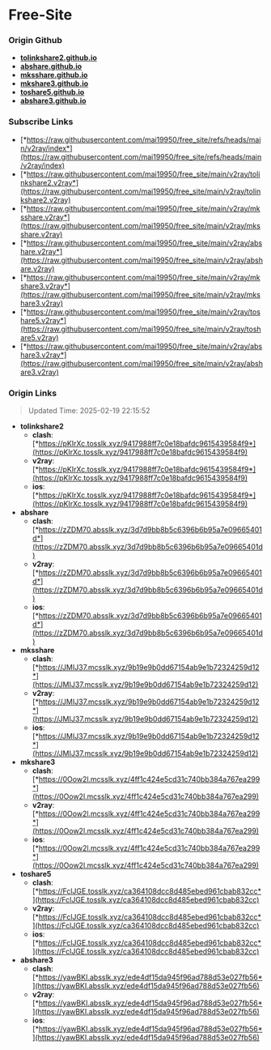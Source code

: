 # Free-Site

### Origin Github

- [**tolinkshare2.github.io**](https://github.com/tolinkshare2/tolinkshare2.github.io)
- [**abshare.github.io**](https://github.com/abshare/abshare.github.io)
- [**mksshare.github.io**](https://github.com/mksshare/mksshare.github.io)
- [**mkshare3.github.io**](https://github.com/mkshare3/mkshare3.github.io)
- [**toshare5.github.io**](https://github.com/toshare5/toshare5.github.io)
- [**abshare3.github.io**](https://github.com/abshare3/abshare3.github.io)

### Subscribe Links

- [*https://raw.githubusercontent.com/mai19950/free_site/refs/heads/main/v2ray/index*](https://raw.githubusercontent.com/mai19950/free_site/refs/heads/main/v2ray/index)
- [*https://raw.githubusercontent.com/mai19950/free_site/main/v2ray/tolinkshare2.v2ray*](https://raw.githubusercontent.com/mai19950/free_site/main/v2ray/tolinkshare2.v2ray)
- [*https://raw.githubusercontent.com/mai19950/free_site/main/v2ray/mksshare.v2ray*](https://raw.githubusercontent.com/mai19950/free_site/main/v2ray/mksshare.v2ray)
- [*https://raw.githubusercontent.com/mai19950/free_site/main/v2ray/abshare.v2ray*](https://raw.githubusercontent.com/mai19950/free_site/main/v2ray/abshare.v2ray)
- [*https://raw.githubusercontent.com/mai19950/free_site/main/v2ray/mkshare3.v2ray*](https://raw.githubusercontent.com/mai19950/free_site/main/v2ray/mkshare3.v2ray)
- [*https://raw.githubusercontent.com/mai19950/free_site/main/v2ray/toshare5.v2ray*](https://raw.githubusercontent.com/mai19950/free_site/main/v2ray/toshare5.v2ray)
- [*https://raw.githubusercontent.com/mai19950/free_site/main/v2ray/abshare3.v2ray*](https://raw.githubusercontent.com/mai19950/free_site/main/v2ray/abshare3.v2ray)

### Origin Links

> Updated Time: 2025-02-19 22:15:52

- **tolinkshare2**
  - **clash**: [*https://pKIrXc.tosslk.xyz/9417988ff7c0e18bafdc9615439584f9*](https://pKIrXc.tosslk.xyz/9417988ff7c0e18bafdc9615439584f9)
  - **v2ray**: [*https://pKIrXc.tosslk.xyz/9417988ff7c0e18bafdc9615439584f9*](https://pKIrXc.tosslk.xyz/9417988ff7c0e18bafdc9615439584f9)
  - **ios**: [*https://pKIrXc.tosslk.xyz/9417988ff7c0e18bafdc9615439584f9*](https://pKIrXc.tosslk.xyz/9417988ff7c0e18bafdc9615439584f9)
- **abshare**
  - **clash**: [*https://zZDM70.absslk.xyz/3d7d9bb8b5c6396b6b95a7e09665401d*](https://zZDM70.absslk.xyz/3d7d9bb8b5c6396b6b95a7e09665401d)
  - **v2ray**: [*https://zZDM70.absslk.xyz/3d7d9bb8b5c6396b6b95a7e09665401d*](https://zZDM70.absslk.xyz/3d7d9bb8b5c6396b6b95a7e09665401d)
  - **ios**: [*https://zZDM70.absslk.xyz/3d7d9bb8b5c6396b6b95a7e09665401d*](https://zZDM70.absslk.xyz/3d7d9bb8b5c6396b6b95a7e09665401d)
- **mksshare**
  - **clash**: [*https://JMIJ37.mcsslk.xyz/9b19e9b0dd67154ab9e1b72324259d12*](https://JMIJ37.mcsslk.xyz/9b19e9b0dd67154ab9e1b72324259d12)
  - **v2ray**: [*https://JMIJ37.mcsslk.xyz/9b19e9b0dd67154ab9e1b72324259d12*](https://JMIJ37.mcsslk.xyz/9b19e9b0dd67154ab9e1b72324259d12)
  - **ios**: [*https://JMIJ37.mcsslk.xyz/9b19e9b0dd67154ab9e1b72324259d12*](https://JMIJ37.mcsslk.xyz/9b19e9b0dd67154ab9e1b72324259d12)
- **mkshare3**
  - **clash**: [*https://0Oow2l.mcsslk.xyz/4ff1c424e5cd31c740bb384a767ea299*](https://0Oow2l.mcsslk.xyz/4ff1c424e5cd31c740bb384a767ea299)
  - **v2ray**: [*https://0Oow2l.mcsslk.xyz/4ff1c424e5cd31c740bb384a767ea299*](https://0Oow2l.mcsslk.xyz/4ff1c424e5cd31c740bb384a767ea299)
  - **ios**: [*https://0Oow2l.mcsslk.xyz/4ff1c424e5cd31c740bb384a767ea299*](https://0Oow2l.mcsslk.xyz/4ff1c424e5cd31c740bb384a767ea299)
- **toshare5**
  - **clash**: [*https://FclJGE.tosslk.xyz/ca364108dcc8d485ebed961cbab832cc*](https://FclJGE.tosslk.xyz/ca364108dcc8d485ebed961cbab832cc)
  - **v2ray**: [*https://FclJGE.tosslk.xyz/ca364108dcc8d485ebed961cbab832cc*](https://FclJGE.tosslk.xyz/ca364108dcc8d485ebed961cbab832cc)
  - **ios**: [*https://FclJGE.tosslk.xyz/ca364108dcc8d485ebed961cbab832cc*](https://FclJGE.tosslk.xyz/ca364108dcc8d485ebed961cbab832cc)
- **abshare3**
  - **clash**: [*https://yawBKI.absslk.xyz/ede4df15da945f96ad788d53e027fb56*](https://yawBKI.absslk.xyz/ede4df15da945f96ad788d53e027fb56)
  - **v2ray**: [*https://yawBKI.absslk.xyz/ede4df15da945f96ad788d53e027fb56*](https://yawBKI.absslk.xyz/ede4df15da945f96ad788d53e027fb56)
  - **ios**: [*https://yawBKI.absslk.xyz/ede4df15da945f96ad788d53e027fb56*](https://yawBKI.absslk.xyz/ede4df15da945f96ad788d53e027fb56)
